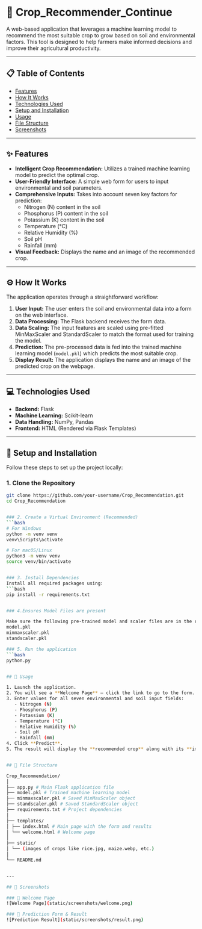 #  🌾 Crop_Recommender_Continue


A web-based application that leverages a machine learning model to recommend the most suitable crop to grow based on soil and environmental factors. This tool is designed to help farmers make informed decisions and improve their agricultural productivity.  

---

## 📋 Table of Contents  
- [Features](#-features)  
- [How It Works](#%EF%B8%8F-how-it-works)  
- [Technologies Used](#-technologies-used)  
- [Setup and Installation](#-setup-and-installation)  
- [Usage](#-usage)  
- [File Structure](#-file-structure)  
- [Screenshots](#-screenshots)  

---

## ✨ Features  
- **Intelligent Crop Recommendation:** Utilizes a trained machine learning model to predict the optimal crop.  
- **User-Friendly Interface:** A simple web form for users to input environmental and soil parameters.  
- **Comprehensive Inputs:** Takes into account seven key factors for prediction:  
  - Nitrogen (N) content in the soil  
  - Phosphorus (P) content in the soil  
  - Potassium (K) content in the soil  
  - Temperature (°C)  
  - Relative Humidity (%)  
  - Soil pH  
  - Rainfall (mm)  
- **Visual Feedback:** Displays the name and an image of the recommended crop.  

---

## ⚙️ How It Works  
The application operates through a straightforward workflow:  

1. **User Input:** The user enters the soil and environmental data into a form on the web interface.  
2. **Data Processing:** The Flask backend receives the form data.  
3. **Data Scaling:** The input features are scaled using pre-fitted MinMaxScaler and StandardScaler to match the format used for training the model.  
4. **Prediction:** The pre-processed data is fed into the trained machine learning model (`model.pkl`) which predicts the most suitable crop.  
5. **Display Result:** The application displays the name and an image of the predicted crop on the webpage.  

---

## 💻 Technologies Used  
- **Backend:** Flask  
- **Machine Learning:** Scikit-learn  
- **Data Handling:** NumPy, Pandas  
- **Frontend:** HTML (Rendered via Flask Templates)  

---

## 🚀 Setup and Installation  

Follow these steps to set up the project locally:  

### 1. Clone the Repository  
```bash
git clone https://github.com/your-username/Crop_Recommendation.git
cd Crop_Recommendation


### 2. Create a Virtual Environment (Recommended)  
```bash
# For Windows
python -m venv venv
venv\Scripts\activate

# For macOS/Linux
python3 -m venv venv
source venv/bin/activate


### 3. Install Dependencies  
Install all required packages using:  
```bash
pip install -r requirements.txt


### 4.Ensures Model Files are present

Make sure the following pre-trained model and scaler files are in the root directory of the project:
model.pkl
minmaxscaler.pkl
standscaler.pkl

### 5. Run the application
```bash
python.py


## 📖 Usage  

1. Launch the application.  
2. You will see a **Welcome Page** – click the link to go to the form.  
3. Enter values for all seven environmental and soil input fields:  
   - Nitrogen (N)  
   - Phosphorus (P)  
   - Potassium (K)  
   - Temperature (°C)  
   - Relative Humidity (%)  
   - Soil pH  
   - Rainfall (mm)  
4. Click **Predict**.  
5. The result will display the **recommended crop** along with its **image**.  


## 📁 File Structure  

Crop_Recommendation/
│
├── app.py # Main Flask application file
├── model.pkl # Trained machine learning model
├── minmaxscaler.pkl # Saved MinMaxScaler object
├── standscaler.pkl # Saved StandardScaler object
├── requirements.txt # Project dependencies
│
├── templates/
│ ├── index.html # Main page with the form and results
│ └── welcome.html # Welcome page
│
├── static/
│ └── (images of crops like rice.jpg, maize.webp, etc.)
│
└── README.md


---

## 📸 Screenshots  

### 🌱 Welcome Page  
![Welcome Page](static/screenshots/welcome.png)  

### 🌾 Prediction Form & Result  
![Prediction Result](static/screenshots/result.png)  

